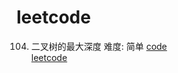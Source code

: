 # leetcode

104. 二叉树的最大深度 难度: 简单 [code](https://github.com/Qinweixiang1/leetcode/blob/main/BinaryTreeDepth.c)   
[leetcode](https://leetcode.cn/problems/maximum-depth-of-binary-tree/submissions/)
